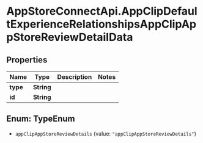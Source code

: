 # AppStoreConnectApi.AppClipDefaultExperienceRelationshipsAppClipAppStoreReviewDetailData

## Properties

Name | Type | Description | Notes
------------ | ------------- | ------------- | -------------
**type** | **String** |  | 
**id** | **String** |  | 



## Enum: TypeEnum


* `appClipAppStoreReviewDetails` (value: `"appClipAppStoreReviewDetails"`)




